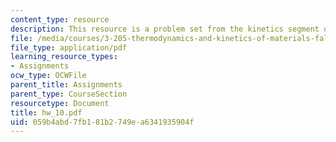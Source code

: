 ```yaml
---
content_type: resource
description: This resource is a problem set from the kinetics segment of the course.
file: /media/courses/3-205-thermodynamics-and-kinetics-of-materials-fall-2006/059b4abd7fb181b2749ea6341935904f_hw_10.pdf
file_type: application/pdf
learning_resource_types:
- Assignments
ocw_type: OCWFile
parent_title: Assignments
parent_type: CourseSection
resourcetype: Document
title: hw_10.pdf
uid: 059b4abd-7fb1-81b2-749e-a6341935904f
---
```

